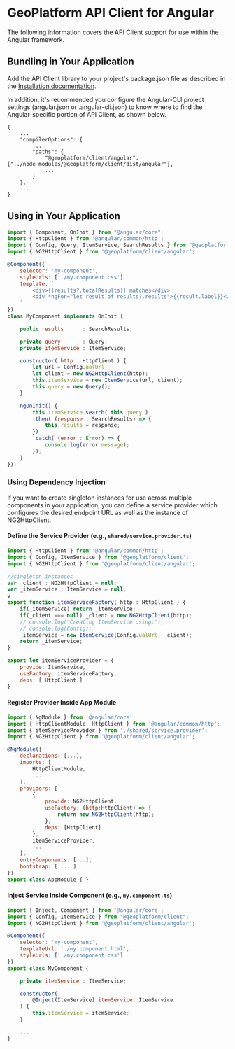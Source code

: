 
# GeoPlatform API Client for Angular
The following information covers the API Client support for use within the
Angular framework.

## Bundling in Your Application

Add the API Client library to your project's package.json file as described in
the [Installation documentation](../README.md#Installation).

In addition, it's recommended you configure the Angular-CLI project settings
(angular.json or .angular-cli.json) to know where to find the Angular-specific
portion of API Client, as shown below.

```
{
    ...
    "compilerOptions": {
        ...
        "paths": {
            "@geoplatform/client/angular": ["../node_modules/@geoplatform/client/dist/angular"],
            ...
        }
    },
    ...
}
```


## Using in Your Application

```javascript
import { Component, OnInit } from "@angular/core";
import { HttpClient } from '@angular/common/http';
import { Config, Query, ItemService, SearchResults } from "@geoplatform/client";
import { NG2HttpClient } from '@geoplatform/client/angular';

@Component({
    selector: 'my-component',
    styleUrls: ['./my.component.css']
    template: `
        <div>{{results?.totalResults}} matches</div>
        <div *ngFor="let result of results?.results">{{result.label}}</div>
    `    
})
class MyComponent implements OnInit {

    public results      : SearchResults;

    private query       : Query;
    private itemService : ItemService;

    constructor( http : HttpClient ) {
        let url = Config.ualUrl;
        let client = new NG2HttpClient(http);
        this.itemService = new ItemService(url, client);
        this.query = new Query();
    }

    ngOnInit() {
        this.itemService.search( this.query )
        .then( (response : SearchResults) => {
            this.results = response;
        })
        .catch( (error : Error) => {
            console.log(error.message);
        });
    }
});
```


### Using Dependency Injection
If you want to create singleton instances for use across multiple components in your application,
you can define a service provider which configures the desired endpoint URL as
well as the instance of NG2HttpClient.


#### Define the Service Provider (e.g., `shared/service.provider.ts`)
```javascript
import { HttpClient } from '@angular/common/http';
import { Config, ItemService } from '@geoplatform/client';
import { NG2HttpClient } from '@geoplatform/client/angular';

//singleton instances
var _client : NG2HttpClient = null;
var _itemService : ItemService = null;
v
export function itemServiceFactory( http : HttpClient ) {
    if(_itemService) return _itemService;
    if(_client === null) _client = new NG2HttpClient(http);
    // console.log("Creating ItemService using:");
    // console.log(Config);
    _itemService = new ItemService(Config.ualUrl, _client);
    return _itemService;
}

export let itemServiceProvider = {
    provide: ItemService,
    useFactory: itemServiceFactory,
    deps: [ HttpClient ]
}
```

#### Register Provider Inside App Module
```javascript
import { NgModule } from '@angular/core';
import { HttpClientModule, HttpClient } from '@angular/common/http';
import { itemServiceProvider } from './shared/service.provider';
import { NG2HttpClient } from '@geoplatform/client/angular';

@NgModule({
    declarations: [...],
    imports: [
        HttpClientModule,
        ...
    ],
    providers: [
        {
            provide: NG2HttpClient,
            useFactory: (http:HttpClient) => {
                return new NG2HttpClient(http);
            },
            deps: [HttpClient]
        },
        itemServiceProvider,
        ...
    ],
    entryComponents: [...],
    bootstrap: [ ... ]
})
export class AppModule { }
```

#### Inject Service Inside Component (e.g., `my.component.ts`)
```javascript
import { Inject, Component } from '@angular/core';
import { Config, ItemService } from "@geoplatform/client";
import { NG2HttpClient } from '@geoplatform/client/angular';

@Component({
    selector: 'my-component',
    templateUrl: './my.component.html',
    styleUrls: ['./my.component.css']
})
export class MyComponent {

    private itemService : ItemService;

    constructor(
        @Inject(ItemService) itemService: ItemService
    ) {
        this.itemService = itemService;
    }

    ...
}
```
